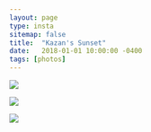 ```yaml
---
layout: page
type: insta
sitemap: false
title:  "Kazan's Sunset"
date:   2018-01-01 10:00:00 -0400
tags: [photos]
---
```


[![](https://66.media.tumblr.com/871d6e69ce35bb7d3969f30b49537d37/tumblr_p8dh83pEc31t0z60ao1_1280.jpg)](https://66.media.tumblr.com/871d6e69ce35bb7d3969f30b49537d37/tumblr_p8dh83pEc31t0z60ao1_1280.jpg)

[![](https://66.media.tumblr.com/ac9677d5a19de5552df4dc30170805bb/tumblr_p8dh83pEc31t0z60ao2_1280.jpg)](https://66.media.tumblr.com/ac9677d5a19de5552df4dc30170805bb/tumblr_p8dh83pEc31t0z60ao2_1280.jpg)

[![](https://66.media.tumblr.com/5094cd461ba6ac50cb1cc53321dc1b22/tumblr_p8dh83pEc31t0z60ao3_1280.jpg)](https://66.media.tumblr.com/5094cd461ba6ac50cb1cc53321dc1b22/tumblr_p8dh83pEc31t0z60ao3_1280.jpg)
